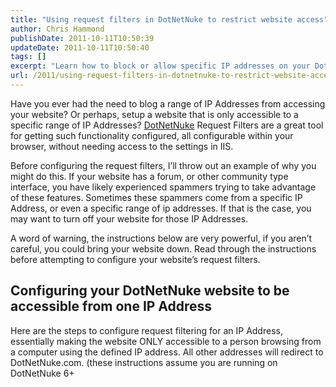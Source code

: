 ```yaml
---
title: "Using request filters in DotNetNuke to restrict website access"
author: Chris Hammond
publishDate: 2011-10-11T10:50:39
updateDate: 2011-10-11T10:50:40
tags: []
excerpt: "Learn how to block or allow specific IP addresses on your DotNetNuke website with Request Filters. Prevent spammers and secure your site effectively."
url: /2011/using-request-filters-in-dotnetnuke-to-restrict-website-access  # Use the generated URL with year
---
```

<p>Have you ever had the need to blog a range of IP Addresses from accessing your website? Or perhaps, setup a website that is only accessible to a specific range of IP Addresses? <a href="/" target="_blank">DotNetNuke</a> Request Filters are a great tool for getting such functionality configured, all configurable within your browser, without needing access to the settings in IIS.</p> <p>Before configuring the request filters, I’ll throw out an example of why you might do this. If your website has a forum, or other community type interface, you have likely experienced spammers trying to take advantage of these features. Sometimes these spammers come from a specific IP Address, or even a specific range of ip addresses. If that is the case, you may want to turn off your website for those IP Addresses.</p> <p>A word of warning, the instructions below are very powerful, if you aren’t careful, you could bring your website down. Read through the instructions before attempting to configure your website’s request filters.</p> <h2>Configuring your DotNetNuke website to be accessible from one IP Address</h2> <p>Here are the steps to configure request filtering for an IP Address, essentially making the website ONLY accessible to a person browsing from a computer using the defined IP address. All other addresses will redirect to DotNetNuke.com. (these instructions assume you are running on DotNetNuke 6+</p><img src="https://feeds.feedburner.com/~r/dnndaily/~4/CE6g6GhvlDk" height="1" width="1"/>



